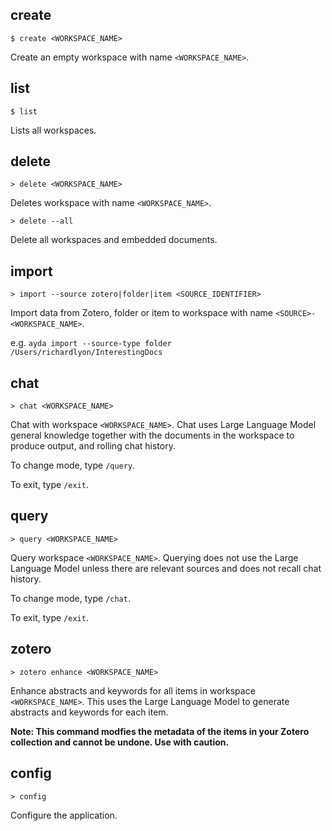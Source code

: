 ## create

`$ create <WORKSPACE_NAME>`

Create an empty workspace with name `<WORKSPACE_NAME>`.

## list

`$ list`

Lists all workspaces.

## delete

`> delete <WORKSPACE_NAME>`

Deletes workspace with name `<WORKSPACE_NAME>`.

`> delete --all`

Delete all workspaces and embedded documents.

## import

`> import --source zotero|folder|item <SOURCE_IDENTIFIER>`

Import data from Zotero, folder or item to workspace with name `<SOURCE>-<WORKSPACE_NAME>`.

e.g. `ayda import --source-type folder /Users/richardlyon/InterestingDocs`

## chat

`> chat <WORKSPACE_NAME>`

Chat with workspace `<WORKSPACE_NAME>`. Chat uses Large Language Model general knowledge together with the documents in the workspace to produce output, and rolling chat history.

To change mode, type `/query`.

To exit, type `/exit`.

## query

`> query <WORKSPACE_NAME>`

Query workspace `<WORKSPACE_NAME>`. Querying does not use the Large Language Model unless there are relevant sources and does not recall chat history.

To change mode, type `/chat`.

To exit, type `/exit`.

## zotero

`> zotero enhance <WORKSPACE_NAME>`

Enhance abstracts and keywords for all items in workspace `<WORKSPACE_NAME>`. This uses the Large Language Model to generate abstracts and keywords for each item.

**Note: This command modfies the metadata of the items in your Zotero collection and cannot be undone. Use with caution.**

## config

`> config`

Configure the application.
